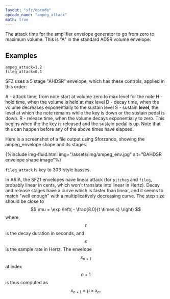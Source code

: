 ```yaml
---
layout: "sfz/opcode"
opcode_name: "ampeg_attack"
math: true
---
```

The attack time for the amplifier envelope generator to go from zero to maximum volume.  This is "A" in the standard ADSR volume envelope.

## Examples

```
ampeg_attack=1.2
fileg_attack=0.1
```

SFZ uses a 5 stage "AHDSR" envelope, which has these controls, applied in this order:

A - attack time, from note start at volume zero to max level for the note
H - hold time, when the volume is held at max level
D - decay time, when the volume decreases exponentially to the sustain level
S - sustain **level**, the level at which the note remains while the key is down or the sustain pedal is down.
R - release time, when the volume decays exponentially to zero.  This begins when the the key is released and the sustain pedal is up.  Note that this can happen before any of the above times have elapsed.

Here is a screenshot of a file output using Sforzando, showing the
ampeg_envelope shape and its stages.

{%include img-fluid.html
  img="/assets/img/ampeg_env.jpg"
  alt="DAHDSR envelope shape image"%}

`fileg_attack` is key to 303-style basses.

In ARIA, the SFZ1 envelopes have linear attack (for `pitcheg` and `fileg`,
probably linear in cents, which won't translate into linear in Hertz).
Decay and release stages have a curve which is faster than linear, and it 
seems to match "well enough"  with a multiplicatively decreasing curve.
The step size should be close to
$$ \mu = \exp \left( - \frac{8.0}{t \times s} \right) $$
where $$t$$ is the decay duration in seconds, and $$s$$ is the sample rate in Hertz.
The envelope $$x_{n+1}$$ at index $$n+1$$ is thus computed as
$$ x_{n+1} = \mu \times x_{n}. $$


